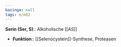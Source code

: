```yaml
---
bazinga: null
tags: m/m02
---
```

**Serin (Ser, S)**:: Alkoholische [[AS]]
- **Funktion**:: [[Selenocystein]]-Synthese, Proteasen
